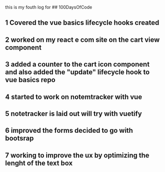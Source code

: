 this is my fouth log for ## 100DaysOfCode  

## 1 Covered the vue basics lifecycle hooks created 

## 2 worked on my react e com site on the cart view component 

## 3 added a counter to the cart icon component and also added the "update" lifecycle hook to vue basics repo

## 4 started to work on notemtracker with vue 

## 5 notetracker is laid out will try with vuetify 

## 6 improved the forms decided to go with bootsrap

## 7 working to improve the ux by optimizing the lenght of the text box
